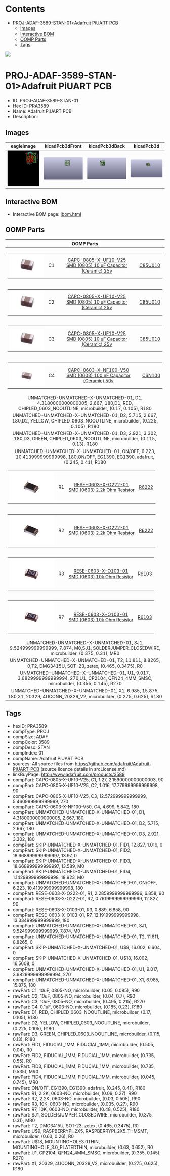 



Contents
========

* [PROJ-ADAF-3589-STAN-01>Adafruit PiUART PCB](#proj-adaf-3589-stan-01adafruit-piuart-pcb)
	* [Images](#images)
	* [Interactive BOM](#interactive-bom)
	* [OOMP Parts](#oomp-parts)
	* [Tags](#tags)
  
![][im]
# PROJ-ADAF-3589-STAN-01>Adafruit PiUART PCB

- ID: PROJ-ADAF-3589-STAN-01
- Hex ID: PRA3589
- Name: Adafruit PiUART PCB
- Description: 

## Images
  
  

|eagleImage|kicadPcb3dFront|kicadPcb3dBack|kicadPcb3d|
| :---: | :---: | :---: | :---: |
|[![eagleImage](eagleImage_140.png)](eagleImage_600.png)|[![kicadPcb3dFront](kicadPcb3dFront_140.png)](kicadPcb3dFront_600.png)|[![kicadPcb3dBack](kicadPcb3dBack_140.png)](kicadPcb3dBack_600.png)|[![kicadPcb3d](kicadPcb3d_140.png)](kicadPcb3d_600.png)|

## Interactive BOM

- Interactive BOM page: [ibom.html](kicad/bom/ibom.html)

## OOMP Parts
  

|OOMP Parts|
| :---: |
|<table><tr><td>![CAPC-0805-X-UF10-V25](https://raw.githubusercontent.com/oomlout/oomlout_OOMP_parts/main/CAPC-0805-X-UF10-V25/image_140.jpg)</td><td> C1</td><td>[CAPC-0805-X-UF10-V25<br>SMD (0805) 10 uF Capacitor (Ceramic) 25v](https://github.com/oomlout/oomlout_OOMP_parts/tree/main/CAPC-0805-X-UF10-V25/)</td><td>[C85U010](https://github.com/oomlout/oomlout_OOMP_parts/tree/main/CAPC-0805-X-UF10-V25/)</td></tr></table>|
|<table><tr><td>![CAPC-0805-X-UF10-V25](https://raw.githubusercontent.com/oomlout/oomlout_OOMP_parts/main/CAPC-0805-X-UF10-V25/image_140.jpg)</td><td> C2</td><td>[CAPC-0805-X-UF10-V25<br>SMD (0805) 10 uF Capacitor (Ceramic) 25v](https://github.com/oomlout/oomlout_OOMP_parts/tree/main/CAPC-0805-X-UF10-V25/)</td><td>[C85U010](https://github.com/oomlout/oomlout_OOMP_parts/tree/main/CAPC-0805-X-UF10-V25/)</td></tr></table>|
|<table><tr><td>![CAPC-0805-X-UF10-V25](https://raw.githubusercontent.com/oomlout/oomlout_OOMP_parts/main/CAPC-0805-X-UF10-V25/image_140.jpg)</td><td> C3</td><td>[CAPC-0805-X-UF10-V25<br>SMD (0805) 10 uF Capacitor (Ceramic) 25v](https://github.com/oomlout/oomlout_OOMP_parts/tree/main/CAPC-0805-X-UF10-V25/)</td><td>[C85U010](https://github.com/oomlout/oomlout_OOMP_parts/tree/main/CAPC-0805-X-UF10-V25/)</td></tr></table>|
|<table><tr><td>![CAPC-0603-X-NF100-V50](https://raw.githubusercontent.com/oomlout/oomlout_OOMP_parts/main/CAPC-0603-X-NF100-V50/image_140.jpg)</td><td> C4</td><td>[CAPC-0603-X-NF100-V50<br>SMD (0603) 100 nF Capacitor (Ceramic) 50v](https://github.com/oomlout/oomlout_OOMP_parts/tree/main/CAPC-0603-X-NF100-V50/)</td><td>[C6N100](https://github.com/oomlout/oomlout_OOMP_parts/tree/main/CAPC-0603-X-NF100-V50/)</td></tr></table>|
|UNMATCHED-UNMATCHED-X-UNMATCHED-01, D1, 4.3180000000000005, 2.667, 180,D1, RED, CHIPLED_0603_NOOUTLINE, microbuilder, (0.17, 0.105), R180|
|UNMATCHED-UNMATCHED-X-UNMATCHED-01, D2, 5.715, 2.667, 180,D2, YELLOW, CHIPLED_0603_NOOUTLINE, microbuilder, (0.225, 0.105), R180|
|UNMATCHED-UNMATCHED-X-UNMATCHED-01, D3, 2.921, 3.302, 180,D3, GREEN, CHIPLED_0603_NOOUTLINE, microbuilder, (0.115, 0.13), R180|
|UNMATCHED-UNMATCHED-X-UNMATCHED-01, ON/OFF, 6.223, 10.413999999999998, 180,ON/OFF, EG1390, EG1390, adafruit, (0.245, 0.41), R180|
|<table><tr><td>![RESE-0603-X-O222-01](https://raw.githubusercontent.com/oomlout/oomlout_OOMP_parts/main/RESE-0603-X-O222-01/image_140.jpg)</td><td> R1</td><td>[RESE-0603-X-O222-01<br>SMD (0603) 2.2k Ohm Resistor](https://github.com/oomlout/oomlout_OOMP_parts/tree/main/RESE-0603-X-O222-01/)</td><td>[R6222](https://github.com/oomlout/oomlout_OOMP_parts/tree/main/RESE-0603-X-O222-01/)</td></tr></table>|
|<table><tr><td>![RESE-0603-X-O222-01](https://raw.githubusercontent.com/oomlout/oomlout_OOMP_parts/main/RESE-0603-X-O222-01/image_140.jpg)</td><td> R2</td><td>[RESE-0603-X-O222-01<br>SMD (0603) 2.2k Ohm Resistor](https://github.com/oomlout/oomlout_OOMP_parts/tree/main/RESE-0603-X-O222-01/)</td><td>[R6222](https://github.com/oomlout/oomlout_OOMP_parts/tree/main/RESE-0603-X-O222-01/)</td></tr></table>|
|<table><tr><td>![RESE-0603-X-O103-01](https://raw.githubusercontent.com/oomlout/oomlout_OOMP_parts/main/RESE-0603-X-O103-01/image_140.jpg)</td><td> R3</td><td>[RESE-0603-X-O103-01<br>SMD (0603) 10k Ohm Resistor](https://github.com/oomlout/oomlout_OOMP_parts/tree/main/RESE-0603-X-O103-01/)</td><td>[R6103](https://github.com/oomlout/oomlout_OOMP_parts/tree/main/RESE-0603-X-O103-01/)</td></tr></table>|
|<table><tr><td>![RESE-0603-X-O103-01](https://raw.githubusercontent.com/oomlout/oomlout_OOMP_parts/main/RESE-0603-X-O103-01/image_140.jpg)</td><td> R7</td><td>[RESE-0603-X-O103-01<br>SMD (0603) 10k Ohm Resistor](https://github.com/oomlout/oomlout_OOMP_parts/tree/main/RESE-0603-X-O103-01/)</td><td>[R6103](https://github.com/oomlout/oomlout_OOMP_parts/tree/main/RESE-0603-X-O103-01/)</td></tr></table>|
|UNMATCHED-UNMATCHED-X-UNMATCHED-01, SJ1, 9.524999999999999, 7.874, M0,SJ1, SOLDERJUMPER_CLOSEDWIRE, microbuilder, (0.375, 0.31), MR0|
|UNMATCHED-UNMATCHED-X-UNMATCHED-01, T2, 11.811, 8.8265, 0,T2, DMG3415U, SOT-23, zetex, (0.465, 0.3475), R0|
|UNMATCHED-UNMATCHED-X-UNMATCHED-01, U1, 9.017, 3.6829999999999994, 270,U1, CP2104, QFN24_4MM_SMSC, microbuilder, (0.355, 0.145), R270|
|UNMATCHED-UNMATCHED-X-UNMATCHED-01, X1, 6.985, 15.875, 180,X1, 20329, 4UCONN_20329_V2, microbuilder, (0.275, 0.625), R180|

## Tags

- hexID: PRA3589
- oompType: PROJ
- oompSize: ADAF
- oompColor: 3589
- oompDesc: STAN
- oompIndex: 01
- oompName: Adafruit PiUART PCB
- sources: All source files from https://github.com/adafruit/Adafruit-PiUART-PCB (source licence details in srcLicense.md)
- linkBuyPage: http://www.adafruit.com/products/3589
- oompPart: CAPC-0805-X-UF10-V25, C1, 1.27, 2.1590000000000003, 90
- oompPart: CAPC-0805-X-UF10-V25, C2, 1.016, 17.779999999999998, 90
- oompPart: CAPC-0805-X-UF10-V25, C3, 12.572999999999999, 5.460999999999999, 270
- oompPart: CAPC-0603-X-NF100-V50, C4, 4.699, 5.842, 180
- oompPart: UNMATCHED-UNMATCHED-X-UNMATCHED-01, D1, 4.3180000000000005, 2.667, 180
- oompPart: UNMATCHED-UNMATCHED-X-UNMATCHED-01, D2, 5.715, 2.667, 180
- oompPart: UNMATCHED-UNMATCHED-X-UNMATCHED-01, D3, 2.921, 3.302, 180
- oompPart: SKIP-UNMATCHED-X-UNMATCHED-01, FID1, 12.827, 1.016, 0
- oompPart: SKIP-UNMATCHED-X-UNMATCHED-01, FID2, 18.668999999999997, 13.97, 0
- oompPart: SKIP-UNMATCHED-X-UNMATCHED-01, FID3, 18.668999999999997, 13.589, M0
- oompPart: SKIP-UNMATCHED-X-UNMATCHED-01, FID4, 1.1429999999999998, 18.923, M0
- oompPart: UNMATCHED-UNMATCHED-X-UNMATCHED-01, ON/OFF, 6.223, 10.413999999999998, 180
- oompPart: RESE-0603-X-O222-01, R1, 2.2859999999999996, 6.858, 90
- oompPart: RESE-0603-X-O222-01, R2, 0.7619999999999999, 12.827, 90
- oompPart: RESE-0603-X-O103-01, R3, 0.889, 6.858, 90
- oompPart: RESE-0603-X-O103-01, R7, 12.191999999999998, 13.334999999999999, 180
- oompPart: UNMATCHED-UNMATCHED-X-UNMATCHED-01, SJ1, 9.524999999999999, 7.874, M0
- oompPart: UNMATCHED-UNMATCHED-X-UNMATCHED-01, T2, 11.811, 8.8265, 0
- oompPart: SKIP-UNMATCHED-X-UNMATCHED-01, U$9, 16.002, 6.604, 0
- oompPart: SKIP-UNMATCHED-X-UNMATCHED-01, U$18, 16.002, 16.5608, 0
- oompPart: UNMATCHED-UNMATCHED-X-UNMATCHED-01, U1, 9.017, 3.6829999999999994, 270
- oompPart: UNMATCHED-UNMATCHED-X-UNMATCHED-01, X1, 6.985, 15.875, 180
- rawPart: C1, 10uF, 0805-NO, microbuilder, (0.05, 0.085), R90
- rawPart: C2, 10uF, 0805-NO, microbuilder, (0.04, 0.7), R90
- rawPart: C3, 10uF, 0805-NO, microbuilder, (0.495, 0.215), R270
- rawPart: C4, 0.1uF, 0603-NO, microbuilder, (0.185, 0.23), R180
- rawPart: D1, RED, CHIPLED_0603_NOOUTLINE, microbuilder, (0.17, 0.105), R180
- rawPart: D2, YELLOW, CHIPLED_0603_NOOUTLINE, microbuilder, (0.225, 0.105), R180
- rawPart: D3, GREEN, CHIPLED_0603_NOOUTLINE, microbuilder, (0.115, 0.13), R180
- rawPart: FID1, FIDUCIAL_1MM, FIDUCIAL_1MM, microbuilder, (0.505, 0.04), R0
- rawPart: FID2, FIDUCIAL_1MM, FIDUCIAL_1MM, microbuilder, (0.735, 0.55), R0
- rawPart: FID3, FIDUCIAL_1MM, FIDUCIAL_1MM, microbuilder, (0.735, 0.535), MR0
- rawPart: FID4, FIDUCIAL_1MM, FIDUCIAL_1MM, microbuilder, (0.045, 0.745), MR0
- rawPart: ON/OFF, EG1390, EG1390, adafruit, (0.245, 0.41), R180
- rawPart: R1, 2.2K, 0603-NO, microbuilder, (0.09, 0.27), R90
- rawPart: R2, 2.2K, 0603-NO, microbuilder, (0.03, 0.505), R90
- rawPart: R3, 10K, 0603-NO, microbuilder, (0.035, 0.27), R90
- rawPart: R7, 10K, 0603-NO, microbuilder, (0.48, 0.525), R180
- rawPart: SJ1, SOLDERJUMPER_CLOSEDWIRE, microbuilder, (0.375, 0.31), MR0
- rawPart: T2, DMG3415U, SOT-23, zetex, (0.465, 0.3475), R0
- rawPart: U$9, RASPBERRYPI_2X5, RASPBERRYPI_2X5_THMSMT, microbuilder, (0.63, 0.26), R0
- rawPart: U$18, MOUNTINGHOLE3.0THIN, MOUNTINGHOLE_3.0_PLATEDTHIN, microbuilder, (0.63, 0.652), R0
- rawPart: U1, CP2104, QFN24_4MM_SMSC, microbuilder, (0.355, 0.145), R270
- rawPart: X1, 20329, 4UCONN_20329_V2, microbuilder, (0.275, 0.625), R180



[im]: kicadPcb3d_450.png
